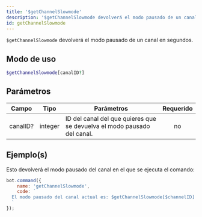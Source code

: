```yaml
---
title: '$getChannelSlowmode'
description: '$getChannelSlowmode devolverá el modo pausado de un canal en segundos.'
id: getChannelSlowmode
---
```


`$getChannelSlowmode` devolverá el modo pausado de un canal en segundos.

## Modo de uso

```php
$getChannelSlowmode[canalID?]
```

## Parámetros

| Campo    | Tipo    | Parámetros                                                              | Requerido |
| -------- | ------- | ----------------------------------------------------------------------- |:---------:|
| canalID? | integer | ID del canal del que quieres que se devuelva el modo pausado del canal. |    no     |

## Ejemplo(s)

Esto devolverá el modo pausado del canal en el que se ejecuta el comando:

```javascript
bot.command({
    name: 'getChannelSlowmode',
    code: `
  El modo pausado del canal actual es: $getChannelSlowmode[$channelID] segundos
  `
});
```